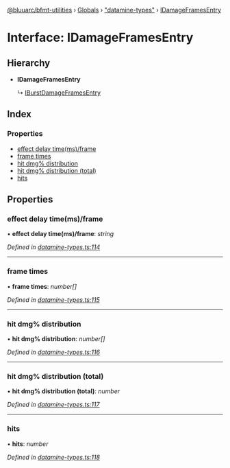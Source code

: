 [@bluuarc/bfmt-utilities](../README.md) › [Globals](../globals.md) › ["datamine-types"](../modules/_datamine_types_.md) › [IDamageFramesEntry](_datamine_types_.idamageframesentry.md)

# Interface: IDamageFramesEntry

## Hierarchy

* **IDamageFramesEntry**

  ↳ [IBurstDamageFramesEntry](_datamine_types_.iburstdamageframesentry.md)

## Index

### Properties

* [effect delay time(ms)/frame](_datamine_types_.idamageframesentry.md#effect-delay-time(ms)/frame)
* [frame times](_datamine_types_.idamageframesentry.md#frame-times)
* [hit dmg% distribution](_datamine_types_.idamageframesentry.md#hit-dmg%-distribution)
* [hit dmg% distribution (total)](_datamine_types_.idamageframesentry.md#hit-dmg%-distribution-(total))
* [hits](_datamine_types_.idamageframesentry.md#hits)

## Properties

###  effect delay time(ms)/frame

• **effect delay time(ms)/frame**: *string*

*Defined in [datamine-types.ts:114](https://github.com/BluuArc/bfmt-utilities/blob/c1f3d6e/src/datamine-types.ts#L114)*

___

###  frame times

• **frame times**: *number[]*

*Defined in [datamine-types.ts:115](https://github.com/BluuArc/bfmt-utilities/blob/c1f3d6e/src/datamine-types.ts#L115)*

___

###  hit dmg% distribution

• **hit dmg% distribution**: *number[]*

*Defined in [datamine-types.ts:116](https://github.com/BluuArc/bfmt-utilities/blob/c1f3d6e/src/datamine-types.ts#L116)*

___

###  hit dmg% distribution (total)

• **hit dmg% distribution (total)**: *number*

*Defined in [datamine-types.ts:117](https://github.com/BluuArc/bfmt-utilities/blob/c1f3d6e/src/datamine-types.ts#L117)*

___

###  hits

• **hits**: *number*

*Defined in [datamine-types.ts:118](https://github.com/BluuArc/bfmt-utilities/blob/c1f3d6e/src/datamine-types.ts#L118)*

